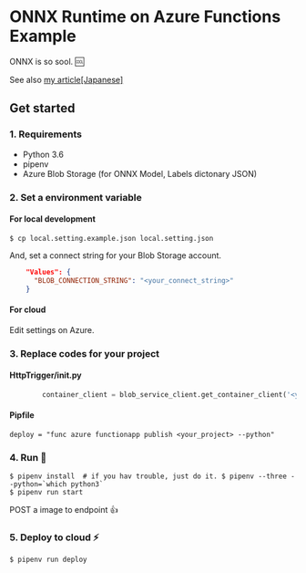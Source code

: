 # ONNX Runtime on Azure Functions Example

ONNX is so sool. :cool:

See also [my article[Japanese]](https://qiita.com/okajax/items/b85dea2a97b0d82cd340)

## Get started

### 1. Requirements

- Python 3.6
- pipenv
- Azure Blob Storage (for ONNX Model, Labels dictonary JSON)

### 2. Set a environment variable

#### For local development

```
$ cp local.setting.example.json local.setting.json
```

And, set a connect string for your Blob Storage account.

```local.setting.json
    "Values": {
      "BLOB_CONNECTION_STRING": "<your_connect_string>"
    }
```

#### For cloud

Edit settings on Azure.


### 3. Replace codes for your project

#### HttpTrigger/__init__.py
```HttpTrigger/__init__.py
        container_client = blob_service_client.get_container_client('<your_container>') 
```


#### Pipfile
```Pipfile
deploy = "func azure functionapp publish <your_project> --python"
```

### 4. Run :rocket:

```
$ pipenv install  # if you hav trouble, just do it. $ pipenv --three --python=`which python3`
$ pipenv run start
```

POST a image to endpoint :+1:

### 5. Deploy to cloud :zap:

```
$ pipenv run deploy
```
